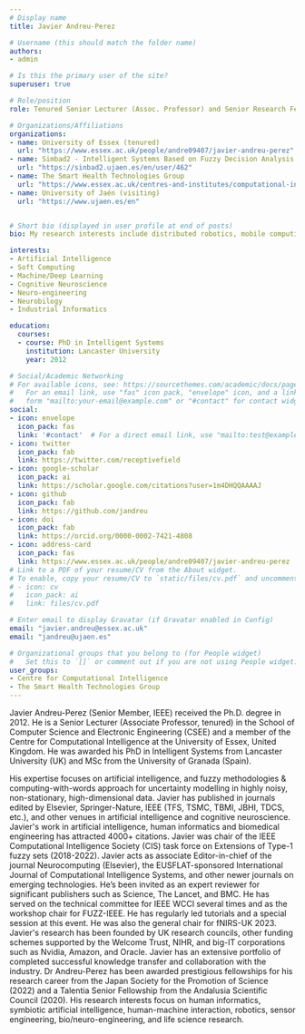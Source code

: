 ```yaml
---
# Display name
title: Javier Andreu-Perez

# Username (this should match the folder name)
authors:
- admin

# Is this the primary user of the site?
superuser: true

# Role/position
role: Tenured Senior Lecturer (Assoc. Professor) and Senior Research Fellow in Human-Centred Artificial Intelligence.

# Organizations/Affiliations
organizations:
- name: University of Essex (tenured)
  url: "https://www.essex.ac.uk/people/andre09407/javier-andreu-perez"
- name: Simbad2 - Intelligent Systems Based on Fuzzy Decision Analysis
  url: "https://sinbad2.ujaen.es/en/user/462"
- name: The Smart Health Technologies Group
  url: "https://www.essex.ac.uk/centres-and-institutes/computational-intelligence/smart-health-technologies-group"
- name: University of Jaén (visiting)
  url: "https://www.ujaen.es/en"


# Short bio (displayed in user profile at end of posts)
bio: My research interests include distributed robotics, mobile computing and programmable matter.

interests:
- Artificial Intelligence
- Soft Computing
- Machine/Deep Learning 
- Cognitive Neuroscience
- Neuro-engineering
- Neurobilogy
- Industrial Informatics

education:
  courses:
  - course: PhD in Intelligent Systems
    institution: Lancaster University
    year: 2012

# Social/Academic Networking
# For available icons, see: https://sourcethemes.com/academic/docs/page-builder/#icons
#   For an email link, use "fas" icon pack, "envelope" icon, and a link in the
#   form "mailto:your-email@example.com" or "#contact" for contact widget.
social:
- icon: envelope
  icon_pack: fas
  link: '#contact'  # For a direct email link, use "mailto:test@example.org".
- icon: twitter
  icon_pack: fab
  link: https://twitter.com/receptivefield
- icon: google-scholar
  icon_pack: ai
  link: https://scholar.google.com/citations?user=1m4DHQQAAAAJ
- icon: github
  icon_pack: fab
  link: https://github.com/jandreu
- icon: doi
  icon_pack: fab
  link: https://orcid.org/0000-0002-7421-4808
- icon: address-card
  icon_pack: fas
  link: https://www.essex.ac.uk/people/andre09407/javier-andreu-perez
# Link to a PDF of your resume/CV from the About widget.
# To enable, copy your resume/CV to `static/files/cv.pdf` and uncomment the lines below.
# - icon: cv
#   icon_pack: ai
#   link: files/cv.pdf

# Enter email to display Gravatar (if Gravatar enabled in Config)
email: "javier.andreu@essex.ac.uk"
email: "jandreu@ujaen.es"

# Organizational groups that you belong to (for People widget)
#   Set this to `[]` or comment out if you are not using People widget.
user_groups:
- Centre for Computational Intelligence
- The Smart Health Technologies Group
---
```

Javier Andreu-Perez (Senior Member, IEEE) received the Ph.D. degree in 2012. He is a Senior Lecturer (Associate Professor, tenured) in the School of Computer Science and Electronic Engineering (CSEE) and a member of the Centre for Computational Intelligence at the University of Essex, United Kingdom. He was awarded his PhD in Intelligent Systems from Lancaster University (UK) and MSc from the University of Granada (Spain). 

His expertise focuses on artificial intelligence, and fuzzy methodologies & computing-with-words approach for uncertainty modelling in highly noisy, non-stationary, high-dimensional data. Javier has published in journals edited by Elsevier, Springer-Nature, IEEE (TFS, TSMC, TBMI, JBHI, TDCS, etc.), and other venues in artificial intelligence and cognitive neuroscience. Javier's work in artificial intelligence, human informatics and biomedical engineering has attracted 4000+ citations. Javier was chair of the IEEE Computational Intelligence Society (CIS) task force on Extensions of Type-1 fuzzy sets (2018-2022). Javier acts as associate Editor-in-chief of the journal Neurocomputing (Elsevier), the EUSFLAT-sponsored International Journal of Computational Intelligence Systems, and other newer journals on emerging technologies. He’s been invited as an expert reviewer for significant publishers such as Science, The Lancet, and BMC. He has served on the technical committee for IEEE WCCI several times and as the workshop chair for FUZZ-IEEE. He has regularly led tutorials and a special session at this event. He was also the general chair for fNIRS-UK 2023. Javier's research has been founded by UK research councils, other funding schemes supported by the Welcome Trust, NIHR, and big-IT corporations such as Nvidia, Amazon, and Oracle. Javier has an extensive portfolio of completed successful knowledge transfer and collaboration with the industry. Dr Andreu-Perez has been awarded prestigious fellowships for his research career from the Japan Society for the Promotion of Science (2022) and a Talentia Senior Fellowship from the Andalusia Scientific Council (2020). His research interests focus on human informatics, symbiotic artificial intelligence, human-machine interaction, robotics, sensor engineering, bio/neuro-engineering, and life science research.
